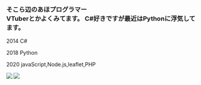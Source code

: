 <h3>そこら辺のあほプログラマー </br>VTuberとかよくみてます。 C#好きですが最近はPythonに浮気してます。</h3>


<p>2014 C#</p>
<p>2018 Python</p>
<p>2020 javaScript,Node.js,leaflet,PHP</p>
<a href="https://github.com/anuraghazra/github-readme-stats">
  <img align="left" src="https://github-readme-stats.vercel.app/api?username=renit0424&count_private=true&show_icons=true" />
</a>
<a href="https://github.com/anuraghazra/github-readme-stats">
  <img align="left" src="https://github-readme-stats.vercel.app/api/top-langs/?username=renit0424" />
</a>
